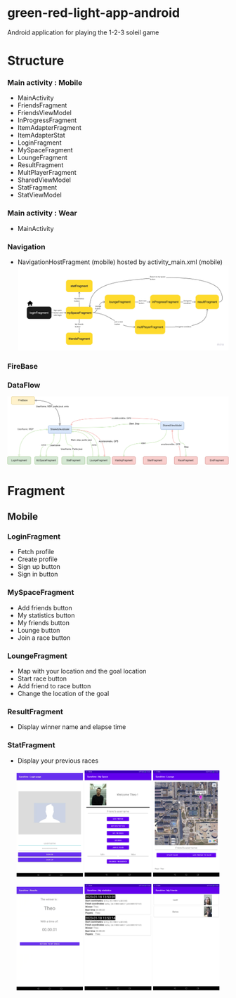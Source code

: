 # green-red-light-app-android
Android application for playing the 1-2-3 soleil game

# Structure
### Main activity : Mobile
- MainActivity
- FriendsFragment
- FriendsViewModel
- InProgressFragment
- ItemAdapterFragment
- ItemAdapterStat
- LoginFragment
- MySpaceFragment
- LoungeFragment
- ResultFragment
- MultPlayerFragment
- SharedViewModel
- StatFragment
- StatViewModel

### Main activity : Wear
- MainActivity

### Navigation  
- NavigationHostFragment (mobile) hosted by activity_main.xml (mobile)  
![Alt text](/image/FlowChartMobile.jpg  "Mobile flowchart")
  

### FireBase

### DataFlow
![Alt text](/image/dataFlowGreenRedLight.drawio.png "data Flow")


# Fragment

## Mobile

### LoginFragment
- Fetch profile
- Create profile
- Sign up button
- Sign in button

### MySpaceFragment
- Add friends button
- My statistics button
- My friends button
- Lounge button
- Join a race button

### LoungeFragment
- Map with your location and the goal location
- Start race button
- Add friend to race button
- Change the location of the goal 


### ResultFragment
- Display winner name and elapse time


### StatFragment
- Display your previous races


<p align="center" width="100%">
    <img width="30%" src=/image/Login.png> 
    <img width="30%" src=/image/myspace.png> 
    <img width="30%" src=/image/Lounge.png> 
</p>

<p align="center" width="100%">
    <img width="30%" src=/image/Results.png> 
    <img width="30%" src=/image/MyStatistics.png> 
    <img width="30%" src=/image/MyFriends.png> 
</p>


